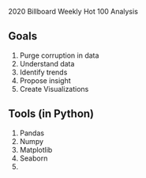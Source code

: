 2020 Billboard Weekly Hot 100 Analysis

## Goals
1. Purge corruption in data
2. Understand data
3. Identify trends
4. Propose insight
5. Create Visualizations

## Tools (in Python)
1. Pandas
2. Numpy
3. Matplotlib
4. Seaborn
5. 

